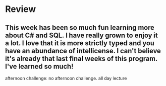 # Review
## This week has been so much fun learning more about C# and SQL. I have really grown to enjoy it a lot. I love that it is more strictly typed and you have an abundance of intellicense. I can't believe it's already that last final weeks of this program. I've learned so much!

afternoon challenge: no afternoon challenge. all day lecture